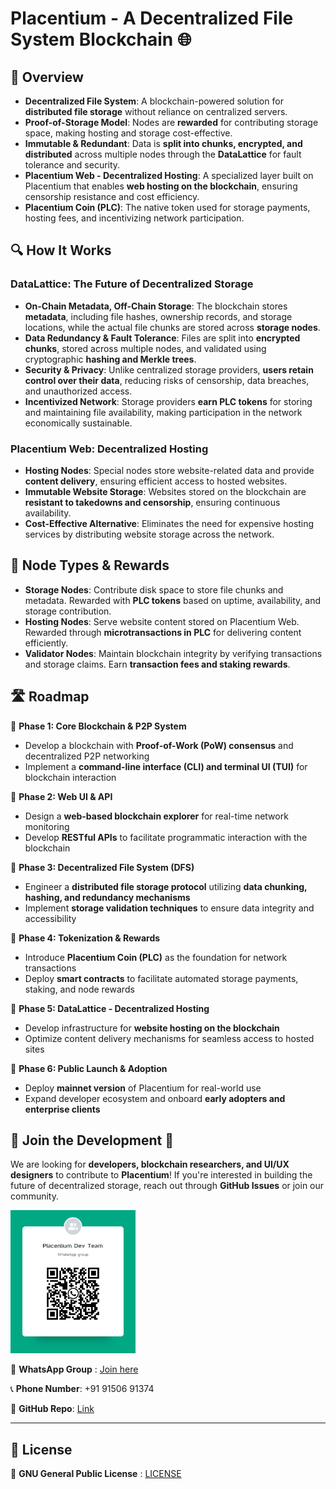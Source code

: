 # Placentium - A Decentralized File System Blockchain 🌐

## 🌟 Overview

- **Decentralized File System**: A blockchain-powered solution for **distributed file storage** without reliance on centralized servers.
- **Proof-of-Storage Model**: Nodes are **rewarded** for contributing storage space, making hosting and storage cost-effective.
- **Immutable & Redundant**: Data is **split into chunks, encrypted, and distributed** across multiple nodes through the **DataLattice** for fault tolerance and security.
- **Placentium Web - Decentralized Hosting**: A specialized layer built on Placentium that enables **web hosting on the blockchain**, ensuring censorship resistance and cost efficiency.
- **Placentium Coin (PLC)**: The native token used for storage payments, hosting fees, and incentivizing network participation.

## 🔍 How It Works

### DataLattice: The Future of Decentralized Storage

- **On-Chain Metadata, Off-Chain Storage**: The blockchain stores **metadata**, including file hashes, ownership records, and storage locations, while the actual file chunks are stored across **storage nodes**.
- **Data Redundancy & Fault Tolerance**: Files are split into **encrypted chunks**, stored across multiple nodes, and validated using cryptographic **hashing and Merkle trees**.
- **Security & Privacy**: Unlike centralized storage providers, **users retain control over their data**, reducing risks of censorship, data breaches, and unauthorized access.
- **Incentivized Network**: Storage providers **earn PLC tokens** for storing and maintaining file availability, making participation in the network economically sustainable.

### Placentium Web: Decentralized Hosting

- **Hosting Nodes**: Special nodes store website-related data and provide **content delivery**, ensuring efficient access to hosted websites.
- **Immutable Website Storage**: Websites stored on the blockchain are **resistant to takedowns and censorship**, ensuring continuous availability.
- **Cost-Effective Alternative**: Eliminates the need for expensive hosting services by distributing website storage across the network.

## 🔗 Node Types & Rewards

- **Storage Nodes**: Contribute disk space to store file chunks and metadata. Rewarded with **PLC tokens** based on uptime, availability, and storage contribution.
- **Hosting Nodes**: Serve website content stored on Placentium Web. Rewarded through **microtransactions in PLC** for delivering content efficiently.
- **Validator Nodes**: Maintain blockchain integrity by verifying transactions and storage claims. Earn **transaction fees and staking rewards**.

## 🛣 Roadmap

📌 **Phase 1: Core Blockchain & P2P System**

- Develop a blockchain with **Proof-of-Work (PoW) consensus** and decentralized P2P networking
- Implement a **command-line interface (CLI) and terminal UI (TUI)** for blockchain interaction

📌 **Phase 2: Web UI & API**

- Design a **web-based blockchain explorer** for real-time network monitoring
- Develop **RESTful APIs** to facilitate programmatic interaction with the blockchain

📌 **Phase 3: Decentralized File System (DFS)**

- Engineer a **distributed file storage protocol** utilizing **data chunking, hashing, and redundancy mechanisms**
- Implement **storage validation techniques** to ensure data integrity and accessibility

📌 **Phase 4: Tokenization & Rewards**

- Introduce **Placentium Coin (PLC)** as the foundation for network transactions
- Deploy **smart contracts** to facilitate automated storage payments, staking, and node rewards

📌 **Phase 5: DataLattice - Decentralized Hosting**

- Develop infrastructure for **website hosting on the blockchain**
- Optimize content delivery mechanisms for seamless access to hosted sites

📌 **Phase 6: Public Launch & Adoption**

- Deploy **mainnet version** of Placentium for real-world use
- Expand developer ecosystem and onboard **early adopters and enterprise clients**

## 🤝 Join the Development 🚀

We are looking for **developers, blockchain researchers, and UI/UX designers** to contribute to **Placentium**! If you're interested in building the future of decentralized storage, reach out through **GitHub Issues** or join our community.

<img src="join_whatsapp.jpeg" alt="join_whatsapp" width="200"/>

💬 **WhatsApp Group** : [Join here](https://chat.whatsapp.com/Cd00XYSLIXKAGDtZuwlOQH)

📞 **Phone Number**: +91 91506 91374

📂 **GitHub Repo**: [Link](https://github.com/KashyapKrishnaJ/Placentium)

---

## 📜 License

📝 **GNU General Public License** : [LICENSE](LICENSE)